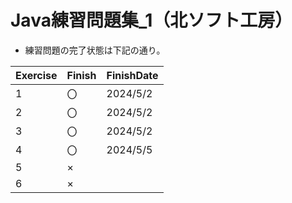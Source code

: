 # Java練習問題集_1（北ソフト工房）

- 練習問題の完了状態は下記の通り。  

| Exercise | Finish | FinishDate |
| ---- | ---- | ---- |
| 1 | 〇 | 2024/5/2 |
| 2 | 〇 | 2024/5/2 |
| 3 | 〇 | 2024/5/2 |
| 4 | 〇 | 2024/5/5 |
| 5 | × |  |
| 6 | × |  |

